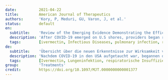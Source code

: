 ```yaml
---
date:          2021-04-22
title:         American Journal of Therapeutics
authors:       'Kory, P, Meduri, GU, Varon, J, et al.'
status:        default
en:
  subtitle:    'Review of the Emerging Evidence Demonstrating the Efficacy of Ivermectin in the Prophylaxis and Treatment of COVID-19'
  description: 'After COVID-19 emerged on U.S shores, providers began reviewing the emerging basic science, translational, and clinical data to identify potentially effective treatment options. In addition, a multitude of both novel and repurposed therapeutic agents were used empirically and studied within clinical trials. The majority of trialed agents have failed to provide reproducible, definitive proof of efficacy in reducing the mortality of COVID-19 with the exception of corticosteroids in moderate to severe disease. Recently, evidence has emerged that the oral antiparasitic agent ivermectin exhibits numerous antiviral and anti-inflammatory mechanisms with trial results reporting significant outcome benefits. Given some have not passed peer review, several expert groups including Unitaid/World Health Organization have undertaken a systematic global effort to contact all active trial investigators to rapidly gather the data needed to grade and perform meta-analyses. Data were sourced from published peer-reviewed studies, manuscripts posted to preprint servers, expert meta-analyses, and numerous epidemiological analyses of regions with ivermectin distribution campaigns. A large majority of randomized and observational controlled trials of ivermectin are reporting repeated, large magnitude improvements in clinical outcomes. Numerous prophylaxis trials demonstrate that regular ivermectin use leads to large reductions in transmission. Multiple, large "natural experiments" occurred in regions that initiated "ivermectin distribution" campaigns followed by tight, reproducible, temporally associated decreases in case counts and case fatality rates compared with nearby regions without such campaigns. Meta-analyses based on 18 randomized controlled treatment trials of ivermectin in COVID-19 have found large, statistically significant reductions in mortality, time to clinical recovery, and time to viral clearance. Furthermore, results from numerous controlled prophylaxis trials report significantly reduced risks of contracting COVID-19 with the regular use of ivermectin. Finally, the many examples of ivermectin distribution campaigns leading to rapid population-wide decreases in morbidity and mortality indicate that an oral agent effective in all phases of COVID-19 has been identified.'
  tags:        [ivermectin, Infectious Diseases, pulmonary infection, respiratory failure]
de:
  subtitle:    'Übersicht über die neuen Erkenntnisse zur Wirksamkeit von Ivermectin bei der Prophylaxe und Behandlung von COVID-19'
  description: 'Nachdem COVID-19 in den USA aufgetaucht war, begannen die Anbieter, die sich abzeichnenden grundlagenwissenschaftlichen, translationalen und klinischen Daten zu prüfen, um potenziell wirksame Behandlungsmöglichkeiten zu ermitteln. Darüber hinaus wurde eine Vielzahl neuartiger und wieder verwendeter Therapeutika empirisch eingesetzt und in klinischen Studien untersucht. Für die meisten getesteten Wirkstoffe konnte kein reproduzierbarer, endgültiger Wirksamkeitsnachweis zur Senkung der Sterblichkeitsrate bei COVID-19 erbracht werden, mit Ausnahme von Kortikosteroiden bei mittelschwerer bis schwerer Erkrankung. In jüngster Zeit hat sich gezeigt, dass das orale Antiparasitikum Ivermectin zahlreiche antivirale und entzündungshemmende Mechanismen aufweist, wobei Studienergebnisse über signifikante Vorteile berichten. Da einige von ihnen die Peer-Review nicht bestanden haben, haben mehrere Expertengruppen, darunter Unitaid/Weltgesundheitsorganisation, eine systematische globale Anstrengung unternommen, um alle aktiven Prüfärzte zu kontaktieren und die für die Bewertung und Durchführung von Meta-Analysen erforderlichen Daten rasch zu sammeln. Die Daten stammen aus veröffentlichten, von Fachleuten begutachteten Studien, aus Manuskripten, die auf Preprint-Servern veröffentlicht wurden, aus Meta-Analysen von Experten und aus zahlreichen epidemiologischen Analysen von Regionen mit Ivermectin-Verteilungskampagnen. Die überwiegende Mehrheit der randomisierten und kontrollierten Beobachtungsstudien zu Ivermectin berichtet über wiederholte, groß angelegte Verbesserungen der klinischen Ergebnisse. Zahlreiche Prophylaxestudien zeigen, dass die regelmäßige Anwendung von Ivermectin zu einem starken Rückgang der Übertragung führt. Mehrere große "natürliche Experimente" fanden in Regionen statt, die Kampagnen zur Verteilung von Ivermectin starteten, gefolgt von einem starken, reproduzierbaren und zeitlich verbundenen Rückgang der Fallzahlen und der Sterblichkeitsraten im Vergleich zu nahe gelegenen Regionen ohne solche Kampagnen. Meta-Analysen auf der Grundlage von 18 randomisierten, kontrollierten Behandlungsversuchen mit Ivermectin bei COVID-19 ergaben große, statistisch signifikante Verringerungen der Sterblichkeit, der Zeit bis zur klinischen Genesung und der Zeit bis zur Virusfreiheit. Darüber hinaus zeigen die Ergebnisse zahlreicher kontrollierter Prophylaxestudien, dass bei regelmäßiger Anwendung von Ivermectin das Risiko, an COVID-19 zu erkranken, deutlich sinkt. Schließlich deuten die vielen Beispiele von Ivermectin-Verteilungskampagnen, die zu einem raschen bevölkerungsweiten Rückgang der Morbidität und Mortalität führten, darauf hin, dass ein oraler Wirkstoff gefunden wurde, der in allen Phasen von COVID-19 wirksam ist.' 
  tags:        [Ivermectin, Lungeninfektion, respiratorische Insuffizienz, Infektionskrankheiten]
group:         'Treatments'
credit:        https://doi.org/10.1097/MJT.0000000000001377
---
```

